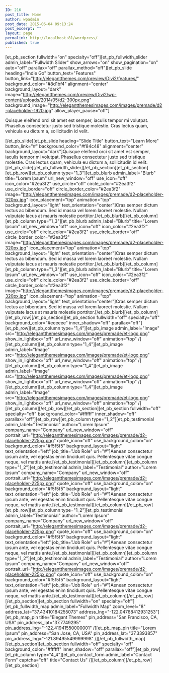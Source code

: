 ```yaml
---
ID: 216
post_title: Home
author: wpadmin
post_date: 2015-06-04 09:13:24
post_excerpt: ""
layout: page
permalink: http://localhost:81/wordpress/
published: true
---
```

[et_pb_section fullwidth="on" specialty="off"][et_pb_fullwidth_slider admin_label="Fullwidth Slider" show_arrows="on" show_pagination="on" auto="off" parallax="off" parallax_method="off"][et_pb_slide heading="Indie Go" button_text="Features" button_link="http://elegantthemes.com/preview/Divi2/features/" background_color="#8d1bf4" alignment="center" background_layout="dark" image="http://elegantthemes.com/preview/Divi2/wp-content/uploads/2014/05/d2-300px.png" background_image="http://elegantthemesimages.com/images/premade/d2-placeholder-1920.jpg" allow_player_pause="off"]

Quisque eleifend orci sit amet est semper, iaculis tempor mi volutpat. Phasellus consectetur justo sed tristique molestie. Cras lectus quam, vehicula eu dictum a, sollicitudin id velit.

[/et_pb_slide][et_pb_slide heading="Slide Title" button_text="Learn More" button_link="#" background_color="#f84c48" alignment="center" background_layout="dark"]Quisque eleifend orci sit amet est semper, iaculis tempor mi volutpat. Phasellus consectetur justo sed tristique molestie. Cras lectus quam, vehicula eu dictum a, sollicitudin id velit.[/et_pb_slide][/et_pb_fullwidth_slider][/et_pb_section][et_pb_section][et_pb_row][et_pb_column type="1_3"][et_pb_blurb admin_label="Blurb" title="Lorem Ipsum" url_new_window="off" use_icon="off" icon_color="#2ea3f2" use_circle="off" circle_color="#2ea3f2" use_circle_border="off" circle_border_color="#2ea3f2" image="http://elegantthemesimages.com/images/premade/d2-placeholder-320px.jpg" icon_placement="top" animation="top" background_layout="light" text_orientation="center"]Cras semper dictum lectus ac bibendum. Sed id massa vel lorem laoreet molestie. Nullam vulputate lacus at mauris molestie porttitor.[/et_pb_blurb][/et_pb_column][et_pb_column type="1_3"][et_pb_blurb admin_label="Blurb" title="Lorem Ipsum" url_new_window="off" use_icon="off" icon_color="#2ea3f2" use_circle="off" circle_color="#2ea3f2" use_circle_border="off" circle_border_color="#2ea3f2" image="http://elegantthemesimages.com/images/premade/d2-placeholder-320px.jpg" icon_placement="top" animation="top" background_layout="light" text_orientation="center"]Cras semper dictum lectus ac bibendum. Sed id massa vel lorem laoreet molestie. Nullam vulputate lacus at mauris molestie porttitor.[/et_pb_blurb][/et_pb_column][et_pb_column type="1_3"][et_pb_blurb admin_label="Blurb" title="Lorem Ipsum" url_new_window="off" use_icon="off" icon_color="#2ea3f2" use_circle="off" circle_color="#2ea3f2" use_circle_border="off" circle_border_color="#2ea3f2" image="http://elegantthemesimages.com/images/premade/d2-placeholder-320px.jpg" icon_placement="top" animation="top" background_layout="light" text_orientation="center"]Cras semper dictum lectus ac bibendum. Sed id massa vel lorem laoreet molestie. Nullam vulputate lacus at mauris molestie porttitor.[/et_pb_blurb][/et_pb_column][/et_pb_row][/et_pb_section][et_pb_section fullwidth="off" specialty="off" background_color="#eeeeee" inner_shadow="off" parallax="off"][et_pb_row][et_pb_column type="1_4"][et_pb_image admin_label="Image" src="http://elegantthemesimages.com/images/premade/et-logo.png" show_in_lightbox="off" url_new_window="off" animation="top" /][/et_pb_column][et_pb_column type="1_4"][et_pb_image admin_label="Image" src="http://elegantthemesimages.com/images/premade/et-logo.png" show_in_lightbox="off" url_new_window="off" animation="top" /][/et_pb_column][et_pb_column type="1_4"][et_pb_image admin_label="Image" src="http://elegantthemesimages.com/images/premade/et-logo.png" show_in_lightbox="off" url_new_window="off" animation="top" /][/et_pb_column][et_pb_column type="1_4"][et_pb_image admin_label="Image" src="http://elegantthemesimages.com/images/premade/et-logo.png" show_in_lightbox="off" url_new_window="off" animation="top" /][/et_pb_column][/et_pb_row][/et_pb_section][et_pb_section fullwidth="off" specialty="off" background_color="#ffffff" inner_shadow="off" parallax="off"][et_pb_row][et_pb_column type="1_2"][et_pb_testimonial admin_label="Testimonial" author="Lorem Ipsum" company_name="Company" url_new_window="off" portrait_url="http://elegantthemesimages.com/images/premade/d2-placeholder-225px.png" quote_icon="off" use_background_color="on" background_color="#f5f5f5" background_layout="light" text_orientation="left" job_title="Job Role" url="#"]Aenean consectetur ipsum ante, vel egestas enim tincidunt quis. Pellentesque vitae congue neque, vel mattis ante.[/et_pb_testimonial][/et_pb_column][et_pb_column type="1_2"][et_pb_testimonial admin_label="Testimonial" author="Lorem Ipsum" company_name="Company" url_new_window="off" portrait_url="http://elegantthemesimages.com/images/premade/d2-placeholder-225px.png" quote_icon="off" use_background_color="on" background_color="#f5f5f5" background_layout="light" text_orientation="left" job_title="Job Role" url="#"]Aenean consectetur ipsum ante, vel egestas enim tincidunt quis. Pellentesque vitae congue neque, vel mattis ante.[/et_pb_testimonial][/et_pb_column][/et_pb_row][et_pb_row][et_pb_column type="1_2"][et_pb_testimonial admin_label="Testimonial" author="Lorem Ipsum" company_name="Company" url_new_window="off" portrait_url="http://elegantthemesimages.com/images/premade/d2-placeholder-225px.png" quote_icon="off" use_background_color="on" background_color="#f5f5f5" background_layout="light" text_orientation="left" job_title="Job Role" url="#"]Aenean consectetur ipsum ante, vel egestas enim tincidunt quis. Pellentesque vitae congue neque, vel mattis ante.[/et_pb_testimonial][/et_pb_column][et_pb_column type="1_2"][et_pb_testimonial admin_label="Testimonial" author="Lorem Ipsum" company_name="Company" url_new_window="off" portrait_url="http://elegantthemesimages.com/images/premade/d2-placeholder-225px.png" quote_icon="off" use_background_color="on" background_color="#f5f5f5" background_layout="light" text_orientation="left" job_title="Job Role" url="#"]Aenean consectetur ipsum ante, vel egestas enim tincidunt quis. Pellentesque vitae congue neque, vel mattis ante.[/et_pb_testimonial][/et_pb_column][/et_pb_row][/et_pb_section][et_pb_section fullwidth="on" specialty="off"][et_pb_fullwidth_map admin_label="Fullwidth Map" zoom_level="8" address_lat="37.43410184255073" address_lng="-122.04768412931253"][et_pb_map_pin title="Elegant Themes" pin_address="San Francisco, CA, USA" pin_address_lat="37.7749295" pin_address_lng="-122.41941550000001" /][et_pb_map_pin title="Lorem Ipsum" pin_address="San Jose, CA, USA" pin_address_lat="37.3393857" pin_address_lng="-121.89495549999998" /][/et_pb_fullwidth_map][/et_pb_section][et_pb_section fullwidth="off" specialty="off" background_color="#ffffff" inner_shadow="off" parallax="off"][et_pb_row][et_pb_column type="4_4"][et_pb_contact_form admin_label="Contact Form" captcha="off" title="Contact Us" /][/et_pb_column][/et_pb_row][/et_pb_section]